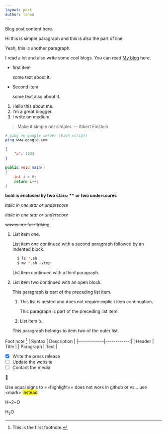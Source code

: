 ```yaml
---
layout: post
author: lchen
---
```

Blog post content here.

Hi this is simple paragraph
and this is also the part of line.

Yeah, this is another paragraph.

I read a lot and also write some cool blogs. You can read [My blog](https://medium.com/itsjzt) here.

- first item

  some text about it.  
- Second item

  some text also about it.

1. Hello this about me.
2. I'm a great blogger.
3. I write on medium.

> Make it simple not simpler.  -- Albert Einstein

```bash
# ping on google server (bash script)
ping www.google.com
```

```json
{
    "a": 1234
}
```

```csharp
public void main()
{
    int i = 0;
    return i++;
}
```

**bold is enclosed by two stars: \*\***
__or two underscores__

*italic in one star or underscore*

_italic in one star or underscore_

~~waves are for striking~~


1.  List item one.

    List item one continued with a second paragraph followed by an
    Indented block.
      ```bash
        $ ls *.sh
        $ mv *.sh ~/tmp
      ```
    List item continued with a third paragraph.

2.  List item two continued with an open block.

    This paragraph is part of the preceding list item.

    1. This list is nested and does not require explicit item continuation.

       This paragraph is part of the preceding list item.

    2. List item b.

    This paragraph belongs to item two of the outer list.


Foot note [^1]
| Syntax      | Description |
|-------------|------------:|
| Header      | Title       |
| Paragraph   | Text        |

[^1]: This is the first footnote.

- [x] Write the press release
- [ ] Update the website
- [ ] Contact the media

:art:

Use equal signs to ==highlight== does not work in github or vs... use \<mark\> <mark>instead</mark>

H~2~O

H<sub>2</sub>O
